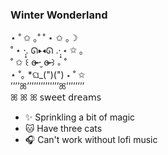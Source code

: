 ### Winter Wonderland <br/>
⋆    ˚   ✩    ｡˚      ˚  ⋆   ✩    ｡☽ <br/>
˚  ⋆    ·̩͙. ᘏ▸◂ᘏ .·̩͙    ⋆   ✩    ｡ <br/> 
˚    ✩  ꒰   ɞ̴̶̷ ·̮ ɞ̴̶̷ ꒱   ｡  ˚<br/>
  ⋆ ˚｡    *ଘ_(")(")  ⋆ ˚ ✩<br/>
’’’’ꕤ’’’’’’’’’’’’’’ꕤ’’’’’’’’<br/>
 ꕤ         ꕤ              ꕤ  𝗌𝗐𝖾𝖾𝗍 𝖽𝗋𝖾𝖺𝗆𝗌 <br/>
- :sparkles: Sprinkling a bit of magic <br/>
- :cat: Have three cats <br/>
- :headphones: Can't work without lofi music
